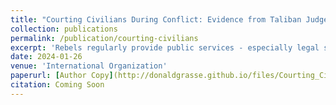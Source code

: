 ```yaml
---
title: "Courting Civilians During Conflict: Evidence from Taliban Judges in Afghanistan"
collection: publications
permalink: /publication/courting-civilians
excerpt: 'Rebels regularly provide public services - especially legal services - but the consequences of such programs are unclear. We argue rebel courts can boost civilian support for insurgency and augment attack capacity by increasing the legitimacy of the rebellion, creating a vested interest in rebel rule, or by enabling rebel coercion of the civilian population. We study the impact of the Taliban’s judiciary by leveraging cross-district and overtime variation in exposure to Taliban courts using a trajectory balancing design. We find courts reduced civilian support for the government and increased support for the Taliban, and were associated with more attacks and coalition casualties. Exploring mechanisms, we find courts resolved major interpersonal disputes between civilians, facilitated more insurgent intimidation of civilians, and that changes in public opinion are unlikely to have been driven solely through social desirability bias. Our findings help explain the logic of rebel courts and highlight the complex interactions between warfare and institutional development in weak states.' 
date: 2024-01-26
venue: 'International Organization'
paperurl: [Author Copy](http://donaldgrasse.github.io/files/Courting_Civilians_During_Conflict__Evidence_from_Taliban_Judges_in_Afghanistan.pdf)
citation: Coming Soon
---
```



